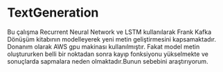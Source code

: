 # TextGeneration

Bu çalışma Recurrent Neural Network ve LSTM kullanılarak Frank Kafka Dönüşüm kitabının modelleyerek yeni metin geliştirmesini kapsamaktadır. Donanım olarak AWS gpu makinası kullanılmıştır.
Fakat model metin oluştururken belli bir noktadan sonra kayıp fonksiyonu yükselmekte ve sonuçlarda sapmalara neden olmaktadır.Bunun sebebini araştırıyorum.